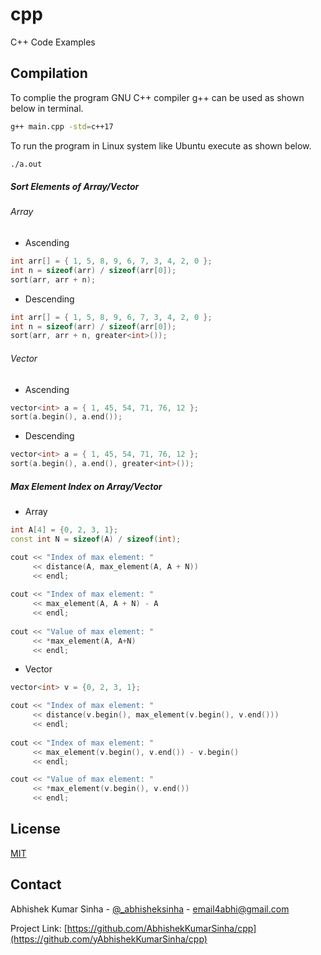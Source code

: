 # cpp
C++ Code Examples

## Compilation

To complie the program GNU C++ compiler g++ can be used as shown below in terminal.

```bash
g++ main.cpp -std=c++17
```
To run the program in Linux system like Ubuntu execute as shown below.

```bash
./a.out
```
##### Sort Elements of Array/Vector
###### Array
- Ascending
```c++
int arr[] = { 1, 5, 8, 9, 6, 7, 3, 4, 2, 0 };
int n = sizeof(arr) / sizeof(arr[0]);
sort(arr, arr + n);
```
- Descending
```c++
int arr[] = { 1, 5, 8, 9, 6, 7, 3, 4, 2, 0 };
int n = sizeof(arr) / sizeof(arr[0]);
sort(arr, arr + n, greater<int>());
```
###### Vector
- Ascending
```c++
vector<int> a = { 1, 45, 54, 71, 76, 12 };
sort(a.begin(), a.end());
```
- Descending
```c++
vector<int> a = { 1, 45, 54, 71, 76, 12 };
sort(a.begin(), a.end(), greater<int>());
```
##### Max Element Index on Array/Vector
- Array
```c++
int A[4] = {0, 2, 3, 1};
const int N = sizeof(A) / sizeof(int);

cout << "Index of max element: "
     << distance(A, max_element(A, A + N))
     << endl;
       
cout << "Index of max element: "
     << max_element(A, A + N) - A
     << endl;
     
cout << "Value of max element: "
     << *max_element(A, A+N)
     << endl;
```
- Vector
```c++
vector<int> v = {0, 2, 3, 1};

cout << "Index of max element: "
     << distance(v.begin(), max_element(v.begin(), v.end()))
     << endl;
       
cout << "Index of max element: "
     << max_element(v.begin(), v.end()) - v.begin()
     << endl;

cout << "Value of max element: "
     << *max_element(v.begin(), v.end())
     << endl;
```

## License
[MIT](https://choosealicense.com/licenses/mit/)

<!-- CONTACT -->
## Contact

Abhishek Kumar Sinha - [@_abhisheksinha](https://twitter.com/_abhisheksinha) - email4abhi@gmail.com

Project Link: [https://github.com/AbhishekKumarSinha/cpp](https://github.com/yAbhishekKumarSinha/cpp)

